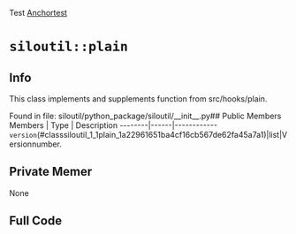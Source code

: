 Test
[Anchortest](example#anchor)

# `siloutil::plain`
## Info
This class implements and supplements function from src/hooks/plain. 

Found in file: siloutil/python\_package/siloutil/\_\_init\_\_.py## Public Members
Members | Type | Description
--------|------|------------
`version`(#classsiloutil_1_1plain_1a22961651ba4cf16cb567de62fa45a7a1)|list|Versionnumber. 

## Private Memer
None

## Full Code
